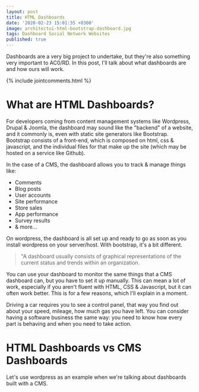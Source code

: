 ```yaml
---
layout: post
title: HTML Dashboards
date: '2020-02-23 15:01:35 +0300'
image: architectui-html-bootstrap-dashboard.jpg
tags: Dashboard Social Network Websites
published: true
---
```

Dashboards are a very big project to undertake, but they're also something very important to AC0/RD. In this post, I'll talk about what dashboards are and how ours will work.

{% include jointcomments.html %}

# What are HTML Dashboards?
For developers coming from content management systems like Wordpress, Drupal & Joomla, the dashboard may sound like the "backend" of a website, and it commonly is, even with static site generators like Bootstrap. Bootstrap consists of a front-end, which is composed on html, css & javascript, and the individual files for that make up the site (which may be hosted on a service like Github). 

In the case of a CMS, the dashboard allows you to track & manage things like:

* Comments
* Blog posts
* User accounts
* Site performance
* Store sales
* App performance
* Survey results
* & more...

On wordpress, the dashboard is all set up and ready to go as soon as you install wordpress on your server/host. With bootstrap, it's a bit different.

> "A dashboard usually consists of graphical representations of the current status and trends within an organization.

You can use your dashboard to monitor the same things that a CMS dashboard can, but you have to set it up manually. This can mean a lot of work, especially if you aren't fluent with HTML, CSS & Javascript, but it can often work better. This is for a few reasons, which I'll explain in a moment.

Driving a car requires you to see a control panel, that way you find out about your speed, mileage, how much gas you have left. You can consider having a software business the same way: you need to know how every part is behaving and when you need to take action.

# HTML Dashboards vs CMS Dashboards
Let's use wordpress as an example when we're talking about dashboards built with a CMS.

